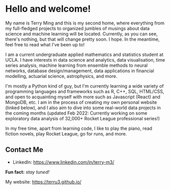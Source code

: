 # Hello and welcome!
My name is Terry Ming and this is my second home, where everything from my full-fledged projects to organized jumbles of musings about data science and machine learning will be located. Currently, as you can see, there's nothing, but that will change pretty soon. I hope. In the meantime, feel free to read what I've been up to!

I am a current undergraduate applied mathematics and statistics student at UCLA. I have interests in data science and analytics, data visualisation, time series analysis, machine learning from ensemble methods to neural networks, database design/management, data applications in  financial modelling, actuarial science, astrophysics, and more. 

I'm mostly a Python kind of guy, but I'm currently learning a wide variety of programming languages and frameworks such as R, C++, SQL, HTML/CSS, and open to acquainting myself with more such as Javascript (React) and MongoDB, etc. I am in the process of creating my own personal website (linked below), and I also aim to dive into some real-world data projects in the coming months (updated Feb 2022: Currently working on some exploratory data analysis of 32,000+ Rocket League professional series!)

In my free time, apart from learning code, I like to play the piano, read fiction novels, play Rocket League, go for runs, and more.

## Contact Me

- LinkedIn:
https://www.linkedin.com/in/terry-m3/

**Fun fact:** *stay tuned!*

My website:
https://terru3.github.io/
